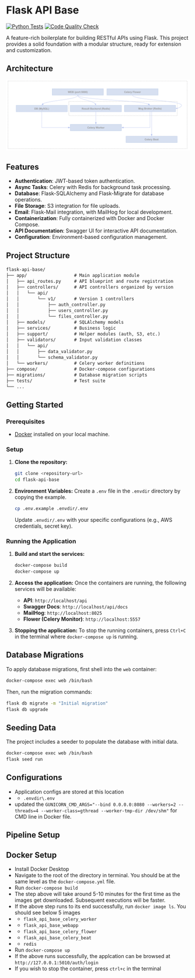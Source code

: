 # Flask API Base

[![Python Tests](https://github.com/mehul-jain1/flask-api-base/actions/workflows/pytest.yml/badge.svg)](https://github.com/mehul-jain1/flask-api-base/actions/workflows/pytest.yml)
[![Code Quality Check](https://github.com/mehul-jain1/flask-api-base/actions/workflows/check_and_validate.yml/badge.svg)](https://github.com/mehul-jain1/flask-api-base/actions/workflows/check_and_validate.yml)

A feature-rich boilerplate for building RESTful APIs using Flask. This project provides a solid foundation with a modular structure, ready for extension and customization.

## Architecture

![Flask API Base Architecture](compose/local/flask/api-base-arch.png)

## Features

- **Authentication**: JWT-based token authentication.
- **Async Tasks**: Celery with Redis for background task processing.
- **Database**: Flask-SQLAlchemy and Flask-Migrate for database operations.
- **File Storage**: S3 integration for file uploads.
- **Email**: Flask-Mail integration, with MailHog for local development.
- **Containerization**: Fully containerized with Docker and Docker Compose.
- **API Documentation**: Swagger UI for interactive API documentation.
- **Configuration**: Environment-based configuration management.

## Project Structure

```
flask-api-base/
├── app/                  # Main application module
│   ├── api_routes.py     # API blueprint and route registration
│   ├── controllers/      # API controllers organized by version
│   │   └── api/
│   │       └── v1/       # Version 1 controllers
│   │           ├── auth_controller.py
│   │           ├── users_controller.py
│   │           └── files_controller.py
│   ├── models/           # SQLAlchemy models
│   ├── services/         # Business logic
│   ├── support/          # Helper modules (auth, S3, etc.)
│   ├── validators/       # Input validation classes
│   │   └── api/
│   │       ├── data_validator.py
│   │       └── schema_validator.py
│   └── workers/          # Celery worker definitions
├── compose/              # Docker-compose configurations
├── migrations/           # Database migration scripts
├── tests/                # Test suite
└── ...
```

## Getting Started

### Prerequisites

- [Docker](https://www.docker.com/products/docker-desktop) installed on your local machine.

### Setup

1.  **Clone the repository:**
    ```bash
    git clone <repository-url>
    cd flask-api-base
    ```

2.  **Environment Variables:**
    Create a `.env` file in the `.envdir` directory by copying the example.
    ```bash
    cp .env.example .envdir/.env
    ```
    Update `.envdir/.env` with your specific configurations (e.g., AWS credentials, secret key).

### Running the Application

1.  **Build and start the services:**
    ```bash
    docker-compose build
    docker-compose up
    ```

2.  **Access the application:**
    Once the containers are running, the following services will be available:
    - **API**: `http://localhost/api`
    - **Swagger Docs**: `http://localhost/api/docs`
    - **MailHog**: `http://localhost:8025`
    - **Flower (Celery Monitor)**: `http://localhost:5557`

3.  **Stopping the application:**
    To stop the running containers, press `Ctrl+C` in the terminal where `docker-compose up` is running.

## Database Migrations

To apply database migrations, first shell into the `web` container:
```bash
docker-compose exec web /bin/bash
```
Then, run the migration commands:
```bash
flask db migrate -m "Initial migration"
flask db upgrade
```

## Seeding Data

The project includes a seeder to populate the database with initial data.
```bash
docker-compose exec web /bin/bash
flask seed run
```


<h2>Configurations</h2>

* Application configs are stored at this location 
* * `.envdir\.env`
* updated the `GUNICORN_CMD_ARGS="--bind 0.0.0.0:8080 --workers=2 --threads=4 --worker-class=gthread --worker-tmp-dir /dev/shm"` for CMD line in Docker file.




<h2>Pipeline Setup<h2>


<h2>Docker Setup</h2>

* Install Docker Desktop
* Navigate to the root of the directory in terminal. You should be at the same level as the `docker-compose.yml` file.
* Run `docker-compose build`
* The step above will take around 5-10 minutes for the first time as the images get downloaded. Subsequent executions will be faster. 
* If the above step runs to its end successfully, run `docker image ls`. You should see below 5 images
* * `flask_api_base_celery_worker`
* * `flask_api_base_webapp`
* * `flask_api_base_celery_flower`
* * `flask_api_base_celery_beat`
* * `redis`
* Run `docker-compose up`
* If the above runs successfully, the applcation can be browsed at `http://127.0.0.1:5010/auth/login`
* If you wish to stop the container, press `ctrl+c` in the terminal 